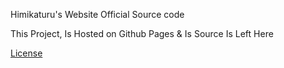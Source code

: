 Himikaturu's Website Official Source code 

This Project, Is Hosted on Github Pages & Is Source Is Left Here

[License](https://github.com/Himikat9/alisyus.xyz/blob/main/LICENSE)